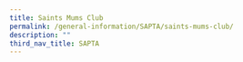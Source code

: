 ```yaml
---
title: Saints Mums Club
permalink: /general-information/SAPTA/saints-mums-club/
description: ""
third_nav_title: SAPTA
---
```

